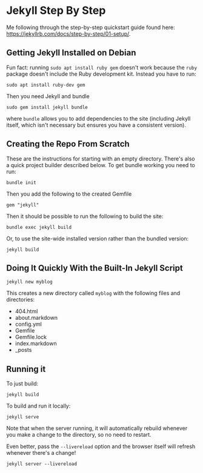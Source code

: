 # Jekyll Step By Step

Me following through the step-by-step quickstart guide found here: <https://jekyllrb.com/docs/step-by-step/01-setup/>.

## Getting Jekyll Installed on Debian

Fun fact: running `sudo apt install ruby gem` doesn't work because the `ruby` package doesn't include the Ruby development kit. Instead you have to run:

    sudo apt install ruby-dev gem

Then you need Jekyll and bundle

    sudo gem install jekyll bundle

where `bundle` allows you to add dependencies to the site (including Jekyll itself, which isn't necessary but ensures you have a consistent version).

## Creating the Repo From Scratch

These are the instructions for starting with an empty directory. There's also a quick project builder described below. To get bundle working you need to run:

    bundle init

Then you add the following to the created Gemfile

    gem "jekyll"

Then it should be possible to run the following to build the site:

    bundle exec jekyll build

Or, to use the site-wide installed version rather than the bundled version:

    jekyll build

## Doing It Quickly With the Built-In Jekyll Script

    jekyll new myblog

This creates a new directory called `myblog` with the following files and directories:

- 404.html
- about.markdown
- config.yml
- Gemfile
- Gemfile.lock
- index.markdown
- _posts

## Running it

To just build:  

    jekyll build

To build and run it locally:

    jekyll serve

Note that when the server running, it will automatically rebuild whenever you make a change to the directory, so no need to restart.

Even better, pass the `--livereload` option and the browser itself will refresh whenever there's a change!

    jekyll server --livereload
